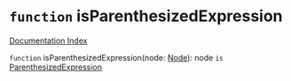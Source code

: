 # `function` isParenthesizedExpression

[Documentation Index](../README.md)

`function` isParenthesizedExpression(node: [Node](../interface.Node/README.md)): node `is` [ParenthesizedExpression](../interface.ParenthesizedExpression/README.md)

